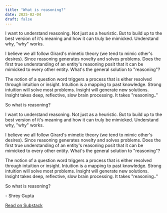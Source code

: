 ```yaml
---
title: "What is reasoning?"
date: 2025-02-04
draft: false
---
```


I want to understand reasoning. Not just as a heuristic. But to build up to the best version of it's meaning and how it can truly be mimicked. Understand why, "why" works. 

I believe we all follow Girard's mimetic theory (we tend to mimic other's desires). Since reasoning generates novelty and solves problems. Does the first true understanding of an entity's reasoning posit that it can be mimicked to every other entity. What's the general solution to "reasoning"?

The notion of a question word triggers a process that is either resolved through intuition or insight. Intuition is a mapping to past knowledge. Strong intuition will solve most problems. Insight will generate new solutions. Insight takes deep, reflective, slow brain processing. It takes "reasoning.."

So what is reasoning?

<div class="substack-post-embed">
  <p lang="en">I want to understand reasoning. Not just as a heuristic. But to build up to the best version of it's meaning and how it can truly be mimicked. Understand why, "why" works. 

I believe we all follow Girard's mimetic theory (we tend to mimic other's desires). Since reasoning generates novelty and solves problems.  Does the first true understanding of an entity's reasoning posit that it can be mimicked to every other entity. What's the general solution to "reasoning"?

The notion of a question word triggers a process that is either resolved through intuition or insight. Intuition is a mapping to past knowledge. Strong intuition will solve most problems. Insight will generate new solutions. Insight takes deep, reflective, slow brain processing. It takes "reasoning.."

So what is reasoning?</p>
  <p> - Shrey Gupta</p>
  <a data-comment-link href="https://substack.com/@sgupta1306/note/c-90934797">Read on Substack</a>
</div>
<script async src="https://substack.com/embedjs/embed.js" charset="utf-8"></script> 